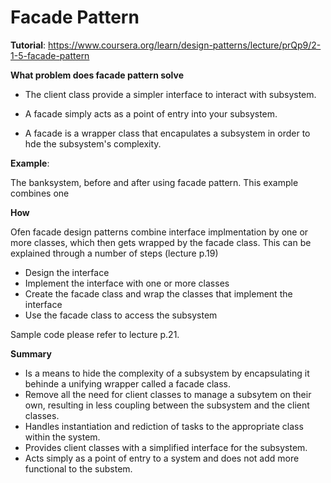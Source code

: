 # Facade Pattern

**Tutorial**: https://www.coursera.org/learn/design-patterns/lecture/prQp9/2-1-5-facade-pattern


**What problem does facade pattern solve**

- The client class provide a simpler interface to interact with subsystem.

- A facade simply acts as a point of entry into your subsystem.

- A facade is a wrapper  class that encapulates a subsystem in order to hde the subsystem's complexity.


**Example**:

The banksystem, before and after using facade pattern. This example combines one 

**How**

Ofen facade design patterns combine interface implmentation by one or more classes, which then gets wrapped by the facade class. This can be explained through a number of steps (lecture p.19)

- Design the interface
- Implement the interface with one or more classes
- Create the facade class and wrap the classes that implement the interface
- Use the facade class to access the subsystem

Sample code please refer to lecture p.21.


**Summary**

- Is a means to hide the complexity of a subsystem by encapsulating it behinde a unifying wrapper called a facade class.
- Remove all the need for client classes to manage  a subsytem on their own, resulting in less coupling between the subsystem and the client classes.
- Handles instantiation and rediction of tasks to the appropriate class within the system.
- Provides client classes with a simplified interface for the subsystem.
- Acts simply as a point of entry to a system and does not add more functional to the substem.